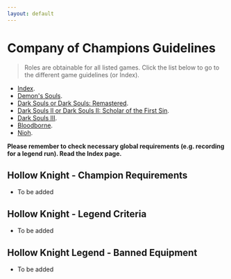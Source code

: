 ```yaml
---
layout: default
---
```


# Company of Champions Guidelines
> Roles are obtainable for all listed games. Click the list below to go to the different game guidelines (or Index).

 * [Index](./index.html).
 * [Demon's Souls](./des.html).
 * [Dark Souls or Dark Souls: Remastered](./ds1.html).
 * [Dark Souls II or Dark Souls II: Scholar of the First Sin](./ds2.html).
 * [Dark Souls III](./ds3.html).
 * [Bloodborne](./bb.html).
 * [Nioh](./nioh.html).

**Please remember to check necessary global requirements (e.g. recording for a legend run). Read the Index page.**

## Hollow Knight - Champion Requirements

* To be added

## Hollow Knight - Legend Criteria

- To be added
 
## Hollow Knight Legend - Banned Equipment

* To be added
